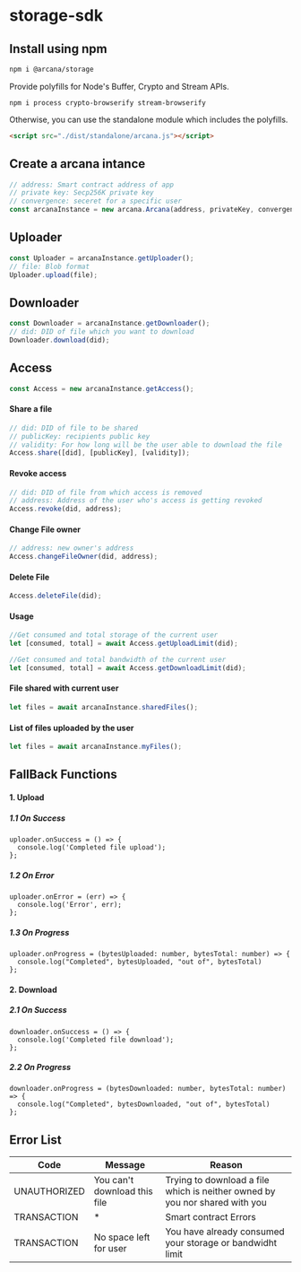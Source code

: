 # storage-sdk

## Install using npm

```bash
npm i @arcana/storage
```

Provide polyfills for Node's Buffer, Crypto and Stream APIs.

```base
npm i process crypto-browserify stream-browserify
```

Otherwise, you can use the standalone module which includes the polyfills.

```html
<script src="./dist/standalone/arcana.js"></script>
```

## Create a arcana intance

```js
// address: Smart contract address of app
// private key: Secp256K private key
// convergence: seceret for a specific user
const arcanaInstance = new arcana.Arcana(address, privateKey, convergence);
```

## Uploader

```js
const Uploader = arcanaInstance.getUploader();
// file: Blob format
Uploader.upload(file);
```

## Downloader

```js
const Downloader = arcanaInstance.getDownloader();
// did: DID of file which you want to download
Downloader.download(did);
```

## Access

```js
const Access = new arcanaInstance.getAccess();
```

#### Share a file

```js
// did: DID of file to be shared
// publicKey: recipients public key
// validity: For how long will be the user able to download the file
Access.share([did], [publicKey], [validity]);
```

#### Revoke access

```js
// did: DID of file from which access is removed
// address: Address of the user who's access is getting revoked
Access.revoke(did, address);
```

#### Change File owner

```js
// address: new owner's address
Access.changeFileOwner(did, address);
```

#### Delete File

```js
Access.deleteFile(did);
```

#### Usage

```js
//Get consumed and total storage of the current user
let [consumed, total] = await Access.getUploadLimit(did);
```

```js
//Get consumed and total bandwidth of the current user
let [consumed, total] = await Access.getDownloadLimit(did);
```

#### File shared with current user

```js
let files = await arcanaInstance.sharedFiles();
```

#### List of files uploaded by the user

```js
let files = await arcanaInstance.myFiles();
```

## FallBack Functions

#### 1. Upload

##### 1.1 On Success

```
uploader.onSuccess = () => {
  console.log('Completed file upload');
};
```

##### 1.2 On Error

```
uploader.onError = (err) => {
  console.log('Error', err);
};
```

##### 1.3 On Progress

```
uploader.onProgress = (bytesUploaded: number, bytesTotal: number) => {
  console.log("Completed", bytesUploaded, "out of", bytesTotal)
};
```

#### 2. Download

##### 2.1 On Success

```
downloader.onSuccess = () => {
  console.log('Completed file download');
};
```

##### 2.2 On Progress

```
downloader.onProgress = (bytesDownloaded: number, bytesTotal: number) => {
  console.log("Completed", bytesDownloaded, "out of", bytesTotal)
};
```

## Error List

| Code         | Message                      | Reason                                                                      |
| ------------ | ---------------------------- | --------------------------------------------------------------------------- |
| UNAUTHORIZED | You can't download this file | Trying to download a file which is neither owned by you nor shared with you |
| TRANSACTION  | \*                           | Smart contract Errors                                                       |
| TRANSACTION  | No space left for user       | You have already consumed your storage or bandwidht limit                   |
